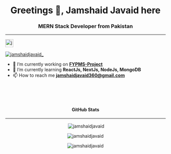 <h1 align="center">Greetings 👋, Jamshaid Javaid here</h1>
<h3 align="center">MERN Stack Developer from Pakistan</h3>
<hr>

<p align="left"> <img height="25px" src="https://komarev.com/ghpvc/?username=jamshaidjavaid&label=Profile%20views&color=0e75b6&style=flat" alt="jamshaidjavaid" /> </p>

<p align="left"> <a href="https://twitter.com/jamshaidjavaid_" target="blank"><img src="https://img.shields.io/twitter/follow/jamshaidjavaid_?logo=twitter&style=for-the-badge" alt="jamshaidjavaid_" /></a> </p>



- 🔭 I’m currently working on **[FYPMS-Project](https://github.com/jamshaidjavaid/fypms)**
- 🌱 I’m currently learning  **ReactJs, NextJs, NodeJs, MongoDB**
- 📫 How to reach me **jamshaidjavaid360@gmail.com**




<br>
<br>
<br>
<h4 align="center" height="100px">GitHub Stats</h4>
<hr>



<p align="center">&nbsp;<img align="center" src="https://github-readme-stats.vercel.app/api?username=jamshaidjavaid&show_icons=true&locale=en" alt="jamshaidjavaid" /></p>
<p align="center"><img src="https://github-readme-stats.vercel.app/api/top-langs?username=jamshaidjavaid&show_icons=true&locale=en&layout=compact" alt="jamshaidjavaid" /></p>
<p align="center"><img align="center" src="https://github-readme-streak-stats.herokuapp.com/?user=jamshaidjavaid&" alt="jamshaidjavaid" /></p>

